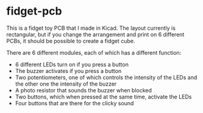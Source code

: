 # fidget-pcb

This is a fidget toy PCB that I made in Kicad. The layout currently is rectangular, but if you change the arrangement and print on 6 different PCBs, it should be possible to create a fidget cube.

There are 6 different modules, each of which has a different function:
- 6 different LEDs turn on if you press a button
- The buzzer activates if you press a button
- Two potentiometers, one of which controls the intensity of the LEDs and the other one the intensity of the buzzer
- A photo resistor that sounds the buzzer when blocked
- Two buttons, which when pressed at the same time, activate the LEDs
- Four buttons that are there for the clicky sound
